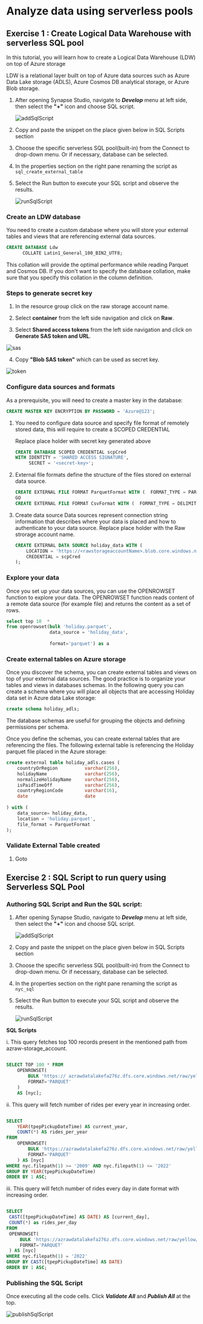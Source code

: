 # Analyze data using serverless pools

## Exercise 1 : Create Logical Data Warehouse with serverless SQL pool

In this tutorial, you will learn how to create a Logical Data Warehouse (LDW) on top of Azure storage

LDW is a relational layer built on top of Azure data sources such as Azure Data Lake storage (ADLS), Azure Cosmos DB analytical storage, or Azure Blob storage.

1. After opening Synapse Studio, navigate to **_Develop_** menu at left side, then select the **"+"** icon and choose SQL script.
     
     ![addSqlScript](./assets/04-add_sql_script.jpg "add sql script")

2. Copy and paste the snippet on the place given below in SQL Scripts section

3. Choose the specific serverless SQL pool(built-in) from the Connect to drop-down menu. Or  if necessary, database can be selected.

4. In the properties section on the right pane renaming the script as  ``sql_create_external_table``

5. Select the Run button to execute your SQL script and observe the results.
     
     ![runSqlScript](./assets/04-run_sql_script.jpg "run sql script")

### Create an LDW database

You need to create a custom database where you will store your external tables and views that are referencing external data sources.

```sql
CREATE DATABASE Ldw
      COLLATE Latin1_General_100_BIN2_UTF8;
```
This collation will provide the optimal performance while reading Parquet and Cosmos DB. If you don't want to specify the database collation, make sure that you specify this collation in the column definition.

### Steps to generate secret key
   
   1. In the resource group click on the raw storage account name.
   
   2. Select **container** from the left side navigation and click on **Raw**.
   
   3. Select **Shared access tokens** from the left side navigation and click on **Generate SAS token and URL**.
     
   ![sas](./assets/sas.JPG "sas")
     
   4. Copy **"Blob SAS token"** which can be used as secret key.
     
   ![token](./assets/token.JPG "token")
 

### Configure data sources and formats

As a prerequisite, you will need to create a master key in the database:

```sql
CREATE MASTER KEY ENCRYPTION BY PASSWORD = 'Azure@123';
```

1. You need to configure data source and specify file format of remotely stored data, this will require to create a SCOPED CREDENTIAL

     Replace <secret-key> place holder with secret key generated above

     ```sql
     CREATE DATABASE SCOPED CREDENTIAL scpCred
     WITH IDENTITY = 'SHARED ACCESS SIGNATURE',
          SECRET = '<secret-key>';
     ```

2. External file formats define the structure of the files stored on external data source.

   ```sql
   CREATE EXTERNAL FILE FORMAT ParquetFormat WITH (  FORMAT_TYPE = PARQUET );
   GO
   CREATE EXTERNAL FILE FORMAT CsvFormat WITH (  FORMAT_TYPE = DELIMITEDTEXT );
   ```

3. Create data source
Data sources represent connection string information that describes where your data is placed and how to authenticate to your data source.
Replace <rawstorageaccountName> place holder with the Raw strorage account name.
     
     ```sql
     CREATE EXTERNAL DATA SOURCE holiday_data WITH (
         LOCATION = 'https://<rawstorageaccountName>.blob.core.windows.net/raw/',
         CREDENTIAL = scpCred
     );
     ```
### Explore your data

Once you set up your data sources, you can use the OPENROWSET function to explore your data. The OPENROWSET function reads content of a remote data source (for example file) and returns the content as a set of rows.

```sql
select top 10  *
from openrowset(bulk 'holiday.parquet',
                data_source = 'holiday_data',
               
                format='parquet') as a
```

### Create external tables on Azure storage

Once you discover the schema, you can create external tables and views on top of your external data sources. The good practice is to organize your tables and views in databases schemas. In the following query you can create a schema where you will place all objects that are accessing Holiday data set in Azure data Lake storage:

```sql
create schema holiday_adls;
```

The database schemas are useful for grouping the objects and defining permissions per schema.

Once you define the schemas, you can create external tables that are referencing the files. The following external table is referencing the Holiday parquet file placed in the Azure storage:

```sql
create external table holiday_adls.cases (
    countryOrRegion          varchar(256),
    holidayName              varchar(256),
    normalizeHolidayName     varchar(256),
    isPaidTimeOff            varchar(256),
    countryRegionCode        varchar(16),
    date                     date
    
) with (
    data_source= holiday_data,
    location = 'holiday.parquet',
    file_format = ParquetFormat
);   
```
### Validate External Table created

1. Goto 


## Exercise 2 : SQL Script to run query using Serverless SQL Pool

### Authoring SQL Script and Run the SQL script:

1.	After opening Synapse Studio, navigate to **_Develop_** menu at left side, then select the **"+"** icon and choose SQL script.
     
     ![addSqlScript](./assets/04-add_sql_script.jpg "add sql script")

1.	Copy and paste the snippet on the place given below in SQL Scripts section

1.	Choose the specific serverless SQL pool(built-in) from the Connect to drop-down menu. Or  if necessary, database can be selected.

1.	In the properties section on the right pane renaming the script as  ``nyc_sql``

1.	Select the Run button to execute your SQL script and observe the results.
     
     ![runSqlScript](./assets/04-run_sql_script.jpg "run sql script")
 
 **SQL Scripts**
 
 i. This query fetches top 100 records present in the mentioned path from azraw-storage_account.
   
```sql

SELECT TOP 100 * FROM
    OPENROWSET(
        BULK 'https:// azrawdatalakefa276z.dfs.core.windows.net/raw/yellow/puYear=*/puMonth=*/*.parquet',
        FORMAT='PARQUET'
    )
    AS [nyc];
```

ii. This query will fetch number of rides per every year in increasing order.

```sql

SELECT
    YEAR(tpepPickupDateTime) AS current_year,
    COUNT(*) AS rides_per_year
FROM
    OPENROWSET(
        BULK 'https://azrawdatalakefa276z.dfs.core.windows.net/raw/yellow/puYear=*/puMonth=*/*.parquet',
        FORMAT='PARQUET'
    ) AS [nyc]
WHERE nyc.filepath(1) >= '2009' AND nyc.filepath(1) <= '2022'
GROUP BY YEAR(tpepPickupDateTime)
ORDER BY 1 ASC;
```

iii. This query will fetch number of rides every day in date format with increasing order.

   ```sql

SELECT
    CAST([tpepPickupDateTime] AS DATE) AS [current_day],
    COUNT(*) as rides_per_day
FROM
    OPENROWSET(
        BULK 'https://azrawdatalakefa276z.dfs.core.windows.net/raw/yellow/puYear=*/puMonth=*/*.parquet',
        FORMAT='PARQUET'
    ) AS [nyc]
WHERE nyc.filepath(1) = '2022'
GROUP BY CAST([tpepPickupDateTime] AS DATE)
ORDER BY 1 ASC;
  ```
### Publishing the SQL Script

Once executing all the code cells. Click **_Validate All_** and **_Publish All_** at the top.

![publishSqlScript](./assets/04-publish_sql_script.jpg "publish sql script")
